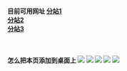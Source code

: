 <b>目前可用网址<b/>
<a href="https://orangeav.com" target="_blank">分站1</a><br>
<a href="https://porn777.cc" target="_blank">分站2</a><br>
<a href="https://weicha.cc" target="_blank">分站3</a><br>
<br>
<br>
<br>
<b>怎么把本页添加到桌面上<b/>
<img src="https://exp-picture.cdn.bcebos.com/586bfdefe07814316308c4d8dc6699cf03536217.jpg">
<img src="https://exp-picture.cdn.bcebos.com/baab2086304861431a6abe858febf6a75e0f5317.jpg">
<img src="https://exp-picture.cdn.bcebos.com/506d92f1d8a72633923a3b57c02c56ee7a7f4417.jpg">
<img src="https://exp-picture.cdn.bcebos.com/3b8fb4d7726b0ce28d59c2bbef781423bfb9b617.jpg">
<img src="https://exp-picture.cdn.bcebos.com/6ca98461862541933b5646b0df1bd10ff326ab17.jpg">
